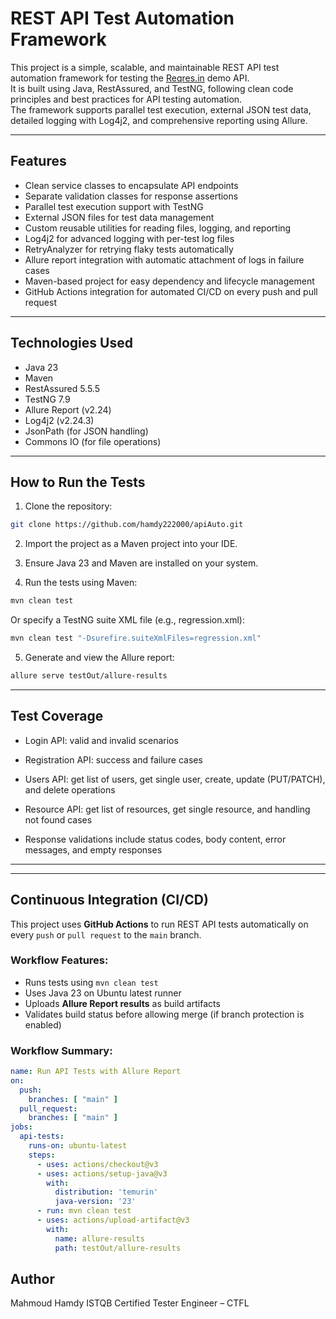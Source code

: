 # REST API Test Automation Framework

This project is a simple, scalable, and maintainable REST API test automation framework for testing the [Reqres.in](https://reqres.in/) demo API.  
It is built using Java, RestAssured, and TestNG, following clean code principles and best practices for API testing automation.  
The framework supports parallel test execution, external JSON test data, detailed logging with Log4j2, and comprehensive reporting using Allure.

---

## Features

- Clean service classes to encapsulate API endpoints
- Separate validation classes for response assertions
- Parallel test execution support with TestNG
- External JSON files for test data management
- Custom reusable utilities for reading files, logging, and reporting
- Log4j2 for advanced logging with per-test log files
- RetryAnalyzer for retrying flaky tests automatically
- Allure report integration with automatic attachment of logs in failure cases
- Maven-based project for easy dependency and lifecycle management
- GitHub Actions integration for automated CI/CD on every push and pull request

---

## Technologies Used

- Java 23
- Maven
- RestAssured 5.5.5
- TestNG 7.9
- Allure Report (v2.24)
- Log4j2 (v2.24.3)
- JsonPath (for JSON handling)
- Commons IO (for file operations)

---

## How to Run the Tests

1. Clone the repository:
```bash
git clone https://github.com/hamdy222000/apiAuto.git
```
2. Import the project as a Maven project into your IDE.

3. Ensure Java 23 and Maven are installed on your system.

4. Run the tests using Maven:
```bash
mvn clean test
```
Or specify a TestNG suite XML file (e.g., regression.xml):
```bash
mvn clean test "-Dsurefire.suiteXmlFiles=regression.xml"
```
5. Generate and view the Allure report:
```bash
allure serve testOut/allure-results
```

---

## Test Coverage

- Login API: valid and invalid scenarios

- Registration API: success and failure cases

- Users API: get list of users, get single user, create, update (PUT/PATCH), and delete operations

- Resource API: get list of resources, get single resource, and handling not found cases

- Response validations include status codes, body content, error messages, and empty responses

---

---

##  Continuous Integration (CI/CD)

This project uses **GitHub Actions** to run REST API tests automatically on every `push` or `pull request` to the `main` branch.

###  Workflow Features:
- Runs tests using `mvn clean test`
- Uses Java 23 on Ubuntu latest runner
- Uploads **Allure Report results** as build artifacts
- Validates build status before allowing merge (if branch protection is enabled)

###  Workflow Summary:
```yaml
name: Run API Tests with Allure Report
on:
  push:
    branches: [ "main" ]
  pull_request:
    branches: [ "main" ]
jobs:
  api-tests:
    runs-on: ubuntu-latest
    steps:
      - uses: actions/checkout@v3
      - uses: actions/setup-java@v3
        with:
          distribution: 'temurin'
          java-version: '23'
      - run: mvn clean test
      - uses: actions/upload-artifact@v3
        with:
          name: allure-results
          path: testOut/allure-results
```

## Author
Mahmoud Hamdy
ISTQB Certified Tester Engineer – CTFL


